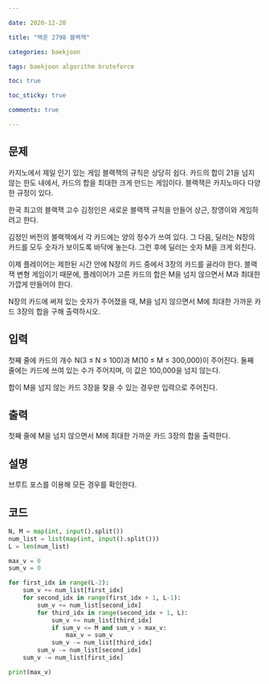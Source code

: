 ```yaml
---

date: 2020-12-20

title: "백준 2798 블랙잭"

categories: baekjoon

tags: baekjoon algorithm bruteforce

toc: true

toc_sticky: true

comments: true

---
```


## 문제
카지노에서 제일 인기 있는 게임 블랙잭의 규칙은 상당히 쉽다. 카드의 합이 21을 넘지 않는 한도 내에서, 카드의 합을 최대한 크게 만드는 게임이다. 블랙잭은 카지노마다 다양한 규정이 있다.

한국 최고의 블랙잭 고수 김정인은 새로운 블랙잭 규칙을 만들어 상근, 창영이와 게임하려고 한다.

김정인 버전의 블랙잭에서 각 카드에는 양의 정수가 쓰여 있다. 그 다음, 딜러는 N장의 카드를 모두 숫자가 보이도록 바닥에 놓는다. 그런 후에 딜러는 숫자 M을 크게 외친다.

이제 플레이어는 제한된 시간 안에 N장의 카드 중에서 3장의 카드를 골라야 한다. 블랙잭 변형 게임이기 때문에, 플레이어가 고른 카드의 합은 M을 넘지 않으면서 M과 최대한 가깝게 만들어야 한다.

N장의 카드에 써져 있는 숫자가 주어졌을 때, M을 넘지 않으면서 M에 최대한 가까운 카드 3장의 합을 구해 출력하시오.

## 입력
첫째 줄에 카드의 개수 N(3 ≤ N ≤ 100)과 M(10 ≤ M ≤ 300,000)이 주어진다. 둘째 줄에는 카드에 쓰여 있는 수가 주어지며, 이 값은 100,000을 넘지 않는다.

합이 M을 넘지 않는 카드 3장을 찾을 수 있는 경우만 입력으로 주어진다.

## 출력
첫째 줄에 M을 넘지 않으면서 M에 최대한 가까운 카드 3장의 합을 출력한다.

## 설명
브루트 포스를 이용해 모든 경우를 확인한다.

## 코드
```python
N, M = map(int, input().split())
num_list = list(map(int, input().split()))
L = len(num_list)

max_v = 0
sum_v = 0

for first_idx in range(L-2):
    sum_v += num_list[first_idx]
    for second_idx in range(first_idx + 1, L-1):
        sum_v += num_list[second_idx]
        for third_idx in range(second_idx + 1, L):
            sum_v += num_list[third_idx]
            if sum_v <= M and sum_v > max_v:
                max_v = sum_v
            sum_v -= num_list[third_idx]
        sum_v -= num_list[second_idx]
    sum_v -= num_list[first_idx]

print(max_v)
```